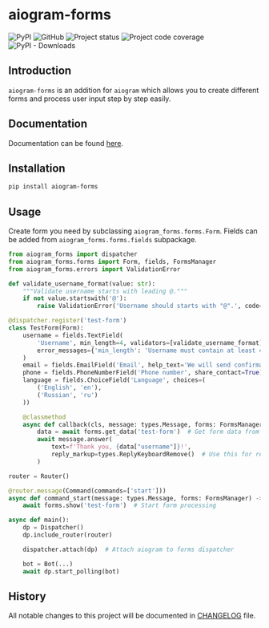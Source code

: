 # aiogram-forms
![PyPI](https://img.shields.io/pypi/v/aiogram-forms)
![GitHub](https://img.shields.io/github/license/13g10n/aiogram-forms)
![Project status](https://img.shields.io/pypi/status/aiogram-forms)
![Project code coverage](https://img.shields.io/badge/coverage-100%25-brightgreen)
![PyPI - Downloads](https://img.shields.io/pypi/dm/aiogram-forms?label=installs)

## Introduction
`aiogram-forms` is an addition for `aiogram` which allows you to create different forms and process user input step by step easily.

## Documentation
Documentation can be found [here](https://13g10n.com/en/docs/aiogram-forms).

## Installation
```bash
pip install aiogram-forms
```

## Usage
Create form you need by subclassing `aiogram_forms.forms.Form`. Fields can be added from `aiogram_forms.forms.fields` subpackage.
```python
from aiogram_forms import dispatcher
from aiogram_forms.forms import Form, fields, FormsManager
from aiogram_forms.errors import ValidationError

def validate_username_format(value: str):
    """Validate username starts with leading @."""
    if not value.startswith('@'):
        raise ValidationError('Username should starts with "@".', code='username_prefix')

@dispatcher.register('test-form')
class TestForm(Form):
    username = fields.TextField(
        'Username', min_length=4, validators=[validate_username_format],
        error_messages={'min_length': 'Username must contain at least 4 characters!'}
    )
    email = fields.EmailField('Email', help_text='We will send confirmation code.')
    phone = fields.PhoneNumberField('Phone number', share_contact=True)
    language = fields.ChoiceField('Language', choices=(
        ('English', 'en'),
        ('Russian', 'ru')
    ))

    @classmethod
    async def callback(cls, message: types.Message, forms: FormsManager, **data) -> None:
        data = await forms.get_data('test-form')  # Get form data from state
        await message.answer(
            text=f'Thank you, {data["username"]}!',
            reply_markup=types.ReplyKeyboardRemove()  # Use this for reset if last field contains keyboard
        )

router = Router()

@router.message(Command(commands=['start']))
async def command_start(message: types.Message, forms: FormsManager) -> None:
    await forms.show('test-form')  # Start form processing

async def main():
    dp = Dispatcher()
    dp.include_router(router)

    dispatcher.attach(dp)  # Attach aiogram to forms dispatcher 

    bot = Bot(...)
    await dp.start_polling(bot)
```

## History
All notable changes to this project will be documented in [CHANGELOG](CHANGELOG.md) file.
